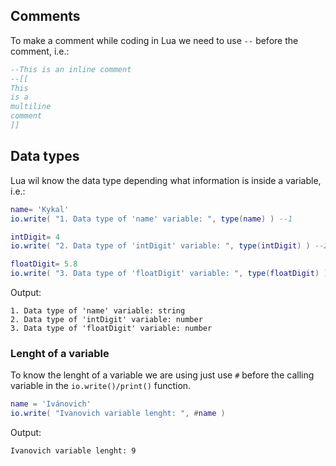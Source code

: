## Comments
To make a comment while coding in Lua we need to use ``--`` before the comment, i.e.:

```Lua
--This is an inline comment
--[[
This
is a
multiline
comment
]]
```

## Data types
Lua wil know the data type depending what information is inside a variable, i.e.:

```Lua
name= 'Kykal'
io.write( "1. Data type of 'name' variable: ", type(name) ) --1

intDigit= 4
io.write( "2. Data type of 'intDigit' variable: ", type(intDigit) ) --2

floatDigit= 5.8
io.write( "3. Data type of 'floatDigit' variable: ", type(floatDigit) ) --3
```

Output:
```
1. Data type of 'name' variable: string
2. Data type of 'intDigit' variable: number
3. Data type of 'floatDigit' variable: number
```

### Lenght of a variable
To know the lenght of a variable we are using just use ``#`` before the calling variable in the ``io.write()/print()`` function.
```Lua
name = 'Ivánovich'
io.write( "Ivanovich variable lenght: ", #name )
```
Output:
```
Ivanovich variable lenght: 9
```
